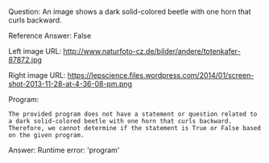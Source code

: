 Question: An image shows a dark solid-colored beetle with one horn that curls backward.

Reference Answer: False

Left image URL: http://www.naturfoto-cz.de/bilder/andere/totenkafer-87872.jpg

Right image URL: https://lepscience.files.wordpress.com/2014/01/screen-shot-2013-11-28-at-4-36-08-pm.png

Program:

```
The provided program does not have a statement or question related to a dark solid-colored beetle with one horn that curls backward. Therefore, we cannot determine if the statement is True or False based on the given program.
```
Answer: Runtime error: 'program'

